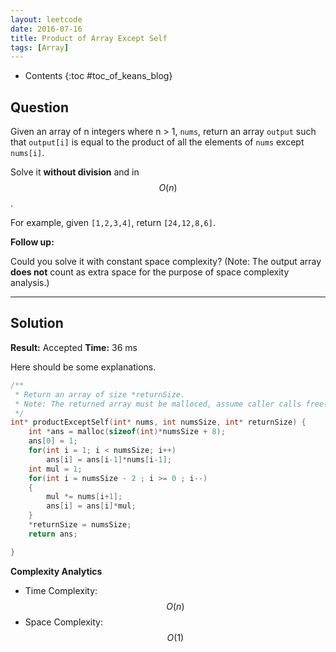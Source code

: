 ```yaml
---
layout: leetcode
date: 2016-07-16
title: Product of Array Except Self
tags: [Array]
---
```


* Contents
{:toc #toc_of_keans_blog}

## Question

Given an array of n integers where n > 1, `nums`, return an array `output` such that `output[i]` is equal to the product of all the elements of `nums` except `nums[i]`.

Solve it **without division** and in $$O(n)$$.

For example, given ``[1,2,3,4]``, return ``[24,12,8,6]``.

**Follow up:**

Could you solve it with constant space complexity? (Note: The output array **does not** count as extra space for the purpose of space complexity analysis.)



***

## Solution

**Result:** Accepted **Time:** 36 ms

Here should be some explanations.

```c
/**
 * Return an array of size *returnSize.
 * Note: The returned array must be malloced, assume caller calls free().
 */
int* productExceptSelf(int* nums, int numsSize, int* returnSize) {
    int *ans = malloc(sizeof(int)*numsSize + 8);
    ans[0] = 1;
    for(int i = 1; i < numsSize; i++)
        ans[i] = ans[i-1]*nums[i-1];
    int mul = 1;
    for(int i = numsSize - 2 ; i >= 0 ; i--)
    {
        mul *= nums[i+1];
        ans[i] = ans[i]*mul;
    }
    *returnSize = numsSize;
    return ans;

}
```

**Complexity Analytics**

- Time Complexity: $$O(n)$$
- Space Complexity: $$O(1)$$
